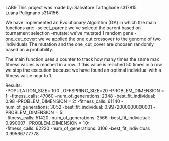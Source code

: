 LAB9
This project was made by:
    Salvatore Tartaglione s317815   
    Luana Pulignano s314156

We have implemented an Evolutionary Algorithm (GA) in which the main functions are:
-select_parent: we've selectd the parent based on tournament selection
-mutate: we've mutated 1 random gene 
-one_cut_cover: we've applied the one cut crossover to the genome of two individuals
The mutation and the one_cut_cover are choosen randomly based on a probability.

The main function uses a counter to track how many times the same max fitness values is reached in a row. If this value is reached 50 times in a row we stop the execution because we have found an optimal individual with a fitness value near to 1.

Results:    
    -POPULATION_SIZE= 100 , OFFSPRING_SIZE=20
        -PROBLEM_DIMENSION = 1:
            -fitness_calls: 47060
            -num_of_generations: 2348
            -best_fit_individual: 0.98
        -PROBLEM_DIMENSION = 2:
            -fitness_calls: 61140
            -num_of_generations: 3052
            -best_fit_individual: 0.9972000000000001
        -PROBLEM_DIMENSION = 5:           
            -fitness_calls: 51420
            -num_of_generations: 2566
            -best_fit_individual: 0.990007
        -PROBLEM_DIMENSION = 10:           
            -fitness_calls: 62220
            -num_of_generations: 3106
            -best_fit_individual: 0.99566777778